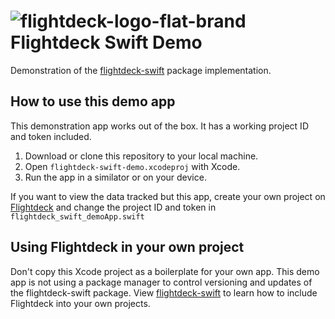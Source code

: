 # ![flightdeck-logo-flat-brand](https://user-images.githubusercontent.com/3425455/212749718-85e425da-1e17-4c80-8dc0-c7db3b04490c.svg) Flightdeck Swift Demo
Demonstration of the [flightdeck-swift](https://github.com/Flightdeck/flightdeck-swift/edit/main/README.md) package implementation.

## How to use this demo app
This demonstration app works out of the box. It has a working project ID and token included.

1. Download or clone this repository to your local machine.
2. Open `flightdeck-swift-demo.xcodeproj` with Xcode.
3. Run the app in a similator or on your device.

If you want to view the data tracked but this app, create your own project on [Flightdeck](https://flightdeck.cc) and change the project ID and token in `flightdeck_swift_demoApp.swift`

## Using Flightdeck in your own project
Don't copy this Xcode project as a boilerplate for your own app. This demo app is not using a package manager to control versioning and updates of the flightdeck-swift package. View [flightdeck-swift](https://github.com/Flightdeck/flightdeck-swift/edit/main/README.md) to learn how to include Flightdeck into your own projects.
